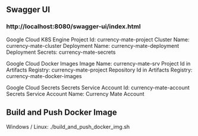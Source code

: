 ## Swagger UI 
### http://localhost:8080/swagger-ui/index.html

Google Cloud K8S Engine
Project Id: currency-mate-project
Cluster Name: currency-mate-cluster
Deployment Name: currency-mate-deployment
Deployment Secrets: currency-mate-secrets


Google Cloud Docker Images
Image Name: currency-mate-srv
Project Id in Artifacts Registry: currency-mate-project
Repository Id in Artifacts Registry: currency-mate-docker-images


Google Cloud Secrets
Secrets Service Account Id: currency-mate-account
Secrets Service Account Name: Currency Mate Account

## Build and Push Docker Image
Windows / Linux: ./build_and_push_docker_img.sh
